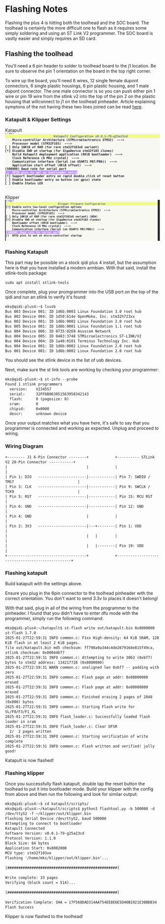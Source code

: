 # Flashing Notes
Flashing the plus 4 is hitting both the toolhead and the SOC board. The toolhead is 
certainly the more difficult one to flash as it requires some simply soldering and
using an ST Link V2 programmer. The SOC board is vastly easier and simply requires an
SD card.

## Flashing the toolhead
You'll need a 6 pin header to solder to toolhead board to the j1 location. Be sure to observe the pin 1 orientation on the board in the top right corner. 

To wire up the board, you'll need 6 wires, 12 single female dupont connectors, 6 single plastic housings, 6 pin plastic housing, and 1 male dupont connector. The one male connector is so you can push either pin 1 wire or pin 19 wire from the stlink v2 into the top of the pin 2 on the plastic housing that willconnect to j1 on the toolhead pinheader. Article explaining symptons of the not having these two lines joined can be read [here](https://community.st.com/t5/stm32cubeprogrammer-mcus/i-can-t-write-to-my-stm32g03-when-connect-in-hot-plug-mode-and-i/td-p/170595).

### Katapult & Klipper Settings
Katapult
![katapult settings](./katapult-toolhead.png)

Klipper
![klipper settings](./klipper-toolhead.png)

### Flashing Katapult
This part may be possible on a stock qidi plus 4 install, but the assumption here is that you have installed a modern armbian. With that said, install the stlink-tools package:  
```
sudo apt install stlink-tools
```

Once complete, plug your promgrammer into the USB port on the top of the qidi and run an stlink to verify it's found:

```
mks@qidi-plus4:~$ lsusb
Bus 003 Device 001: ID 1d6b:0003 Linux Foundation 3.0 root hub
Bus 002 Device 004: ID 1d50:614e OpenMoko, Inc. stm32h723xx
Bus 002 Device 001: ID 1d6b:0002 Linux Foundation 2.0 root hub
Bus 005 Device 001: ID 1d6b:0001 Linux Foundation 1.1 root hub
Bus 004 Device 006: ID 0735:0269 Asuscom Network 
Bus 004 Device 005: ID 0483:3748 STMicroelectronics ST-LINK/V2
Bus 004 Device 004: ID 1a40:0101 Terminus Technology Inc. Hub
Bus 004 Device 001: ID 1d6b:0002 Linux Foundation 2.0 root hub
Bus 001 Device 001: ID 1d6b:0002 Linux Foundation 2.0 root hub
```
You should see the stlink device in the list of usb devices.

Next, make sure the st link tools are working by checking your programmer:
```
mks@qidi-plus4:~$ st-info --probe
Found 1 stlink programmers
  version:    V2J45S7
  serial:     32FF6B063051563958342143
  flash:      0 (pagesize: 0)
  sram:       0
  chipid:     0x0000
  descr:      unknown device
```

Once your output matches what you have here, it's safe to say that you programmer is connected and working as expected. Unplug and proceed to wiring.

### Wiring Diagram
```
+-------- J1 6-Pin Connector --------+            +---------- STLink V2 20-Pin Connector -----------+
|                                    |            |                                                 |
| Pin 1: DIO   ----------------------|------------| Pin 7: SWDIO / TMS7                             |
| Pin 3: CLK   ----------------------|------------| Pin 9: SWCLK / TCK9                             |
| Pin 5: RST   ----------------------|------------| Pin 15: MCU RST                                 |
| Pin 6: GND   ----------------------|------------| Pin 12: GND                                     |
| Pin 4: GND                         |            |                                                 | 
| Pin 2: 3V3   ----------------------|---+--------| Pin 1: VDD                                      |
|                                    |   |        |                                                 |
|                                    |   |--------| Pin 19: VDD                                     |
+------------------------------------+            +-------------------------------------------------+

```

### Flashing katapult
Build katapult with the settings above.

Ensure you plug in the 6pin connector to the toolhead pinheader with the correct orientation. You don't want to send 3.3v to places it doesn't belong!

With that said, plug in all of the wiring from the programmer to the pinheader. I found that you didn't have to enter dfu mode with the programmer, simply run the following command:

```
mks@qidi-plus4:~/katapult$ st-flash write out/katapult.bin 0x8000000
st-flash 1.7.0
2025-01-27T22:59:31 INFO common.c: F1xx High-density: 64 KiB SRAM, 128 KiB flash in at least 2 KiB pages.
file out/katapult.bin md5 checksum: ff798a9a344c4de2679164e815f49ca, stlink checksum: 0x00044bf7
2025-01-27T22:59:31 INFO common.c: Attempting to write 3063 (0xbf7) bytes to stm32 address: 134217728 (0x8000000)
2025-01-27T22:59:31 WARN common.c: unaligned len 0xbf7 -- padding with zero
2025-01-27T22:59:31 INFO common.c: Flash page at addr: 0x08000000 erased
2025-01-27T22:59:31 INFO common.c: Flash page at addr: 0x08000800 erased
2025-01-27T22:59:31 INFO common.c: Finished erasing 2 pages of 2048 (0x800) bytes
2025-01-27T22:59:31 INFO common.c: Starting Flash write for VL/F0/F3/F1_XL
2025-01-27T22:59:31 INFO flash_loader.c: Successfully loaded flash loader in sram
2025-01-27T22:59:31 INFO flash_loader.c: Clear DFSR
  2/  2 pages written
2025-01-27T22:59:31 INFO common.c: Starting verification of write complete
2025-01-27T22:59:31 INFO common.c: Flash written and verified! jolly good!
```
Katapult is now flashed!

### Flashing klipper
Once you successfully flash katapult, double tap the reset button the toolhead to put it into bootloader mode. Build your klipper with the config from above and then run the following and look for similar output:

```  
mks@qidi-plus4:~$ cd katapult/scripts/
mks@qidi-plus4:~/katapult/scripts$ python3 flashtool.py -b 500000 -d /dev/ttyS2 -f ~/klipper/out/klipper.bin
Flashing Serial Device /dev/ttyS2, baud 500000
Attempting to connect to bootloader
Katapult Connected
Software Version: v0.0.1-79-g25a23cd
Protocol Version: 1.1.0
Block Size: 64 bytes
Application Start: 0x8002000
MCU type: stm32f103xe
Flashing '/home/mks/klipper/out/klipper.bin'...

[##################################################]

Write complete: 33 pages
Verifying (block count = 514)...

[##################################################]

Verification Complete: SHA = 17F568DAD314AA754EE8E6E5D40B1921E30BDB34
Flash Success  
```
Klipper is now flashed to the toolhead! 
